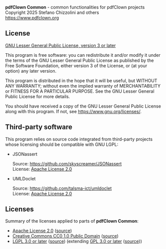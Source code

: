 **pdfClown Common** - common functionalities for pdfClown projects<br/>
Copyright 2025 Stefano Chizzolini and others<br/>
<https://www.pdfclown.org>

## License

[GNU Lesser General Public License, version 3 or later](LICENSE.txt)

This program is free software: you can redistribute it and/or modify it under the terms of the GNU Lesser General Public License as published by the Free Software Foundation, either version 3 of the License, or (at your option) any later version.

This program is distributed in the hope that it will be useful, but WITHOUT ANY WARRANTY; without even the implied warranty of MERCHANTABILITY or FITNESS FOR A PARTICULAR PURPOSE. See the GNU Lesser General Public License for more details.

You should have received a copy of the GNU Lesser General Public License along with this program. If not, see <https://www.gnu.org/licenses/>.

## Third-party software

This program relies on source code integrated from third-party projects whose licensing should be compatible with GNU LGPL:

- JSONassert

	Source: <https://github.com/skyscreamer/JSONassert><br/>
	License: [Apache License 2.0](LICENSES/Apache-2.0.txt)

- UMLDoclet

	Source: <https://github.com/talsma-ict/umldoclet><br/>
	License: [Apache License 2.0](LICENSES/Apache-2.0.txt)

## Licenses

Summary of the licenses applied to parts of **pdfClown Common**:

- [Apache License 2.0](LICENSES/Apache-2.0.txt) ([source](https://www.apache.org/licenses/LICENSE-2.0))
- [Creative Commons CC0 1.0 Public Domain](LICENSES/CC0-1.0.txt) ([source](https://creativecommons.org/publicdomain/zero/1.0/))
- [LGPL 3.0 or later](LICENSES/LGPL-3.0-or-later.txt) ([source](https://www.gnu.org/licenses/lgpl-3.0.html)) (extending [GPL 3.0 or later](LICENSES/GPL-3.0-or-later.txt) ([source](https://www.gnu.org/licenses/gpl-3.0.html)))
